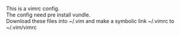This is a vimrc config.<br>
The config need pre install vundle.<br>
Download these files into ~/.vim and make a symbolic link ~/.vimrc to ~/.vim/vimrc

